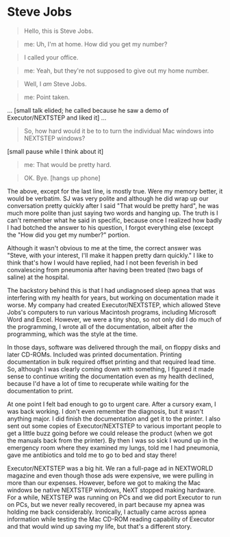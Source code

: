 # Steve Jobs

> Hello, this is Steve Jobs.

> me: Uh, I'm at home.  How did you get my number?

> I called your office.

> me: Yeah, but they're not supposed to give out my home number.

> Well, I _am_ Steve Jobs.

> me: Point taken.

&hellip; [small talk elided; he called because he saw a demo
of Executor/NEXTSTEP and liked it] &hellip;

> So, how hard would it be to to turn the individual Mac windows into
NEXTSTEP windows?

[small pause while I think about it]

> me: That would be pretty hard.

> OK. Bye. [hangs up phone]

The above, except for the last line, is mostly true.  Were my memory
better, it would be verbatim.  SJ was very polite and although he did
wrap up our conversation pretty quickly after I said "That would be
pretty hard", he was much more polite than just saying two words and
hanging up.  The truth is I can't remember what he said in specific,
because once I realized how badly I had botched the answer to his
question, I forgot everything else (except the "How did you get my
number?" portion.

Although it wasn't obvious to me at the time, the correct answer was
"Steve, with your interest, I'll make it happen pretty darn quickly."
I like to think that's how I would have replied, had I not been
feverish in bed convalescing from pneumonia after having been treated
(two bags of saline) at the hospital.

The backstory behind this is that I had undiagnosed sleep apnea that was
interfering with my health for years, but working on documentation made
it worse.  My company had created Executor/NEXTSTEP, which allowed Steve
Jobs's computers to run various Macintosh programs, including Microsoft
Word and Excel.  However, we were a tiny shop, so not only did I do much
of the programming, I wrote all of the documentation, albeit after the
programming, which was the style at the time.

In those days, software was delivered through the mail, on floppy
disks and later CD-ROMs.  Included was printed documentation.
Printing documentation in bulk required offset printing and that required
lead time.  So, although I was clearly coming down with something, I
figured it made sense to continue writing the documentation even as my
health declined, because I'd have a lot of time to recuperate while
waiting for the documentation to print.

At one point I felt bad enough to go to urgent care.  After a cursory
exam, I was back working.  I don't even remember the diagnosis, but it
wasn't anything major.  I did finish the documentation and get it to
the printer.  I also sent out some copies of Executor/NEXTSTEP to
various important people to get a little buzz going before we could
release the product (when we got the manuals back from the printer).
By then I was so sick I wound up in the emergency room where they
examined my lungs, told me I had pneumonia, gave me antibiotics and
told me to go to bed and stay there!

Executor/NEXTSTEP was a big hit.  We ran a full-page ad in NEXTWORLD
magazine and even though those ads were expensive, we were pulling in
more than our expenses.  However, before we got to making the Mac windows
be native NEXTSTEP windows, NeXT stopped making hardware.  For a while,
NEXTSTEP was running on PCs and we did port Executor to run on PCs, but
we never really recovered, in part because my apnea was holding me back
considerably. Ironically, I actually came across apnea information while
testing the Mac CD-ROM reading capability of Executor and that would
wind up saving my life, but that's a different story.
